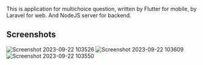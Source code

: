 This is application for multichoice question, written by Flutter for mobile, by Laravel for web. And NodeJS server for backend.


## Screenshots


![Screenshot 2023-09-22 103526](https://github.com/KazunguDev/MCQWeb/assets/88532016/a9a92695-6918-4ace-be56-2ec7f4a34d57)
![Screenshot 2023-09-22 103609](https://github.com/KazunguDev/MCQWeb/assets/88532016/0a423f51-5944-44b4-89cd-5a30250c56a7)
![Screenshot 2023-09-22 103550](https://github.com/KazunguDev/MCQWeb/assets/88532016/a455f3d0-9b10-4ab9-80b1-387974a22500)
